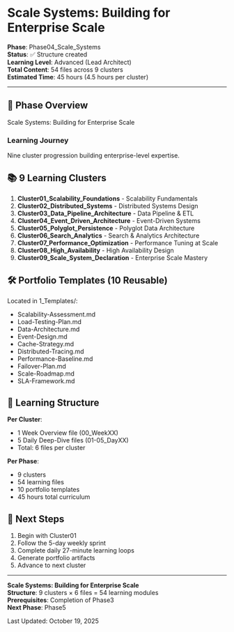 # Scale Systems: Building for Enterprise Scale

**Phase**: Phase04_Scale_Systems  
**Status**: ✅ Structure created  
**Learning Level**: Advanced (Lead Architect)  
**Total Content**: 54 files across 9 clusters  
**Estimated Time**: 45 hours (4.5 hours per cluster)

---

## 🎯 Phase Overview

Scale Systems: Building for Enterprise Scale

### Learning Journey

Nine cluster progression building enterprise-level expertise.

## 📚 9 Learning Clusters

1. **Cluster01_Scalability_Foundations** - Scalability Fundamentals
2. **Cluster02_Distributed_Systems** - Distributed Systems Design
3. **Cluster03_Data_Pipeline_Architecture** - Data Pipeline & ETL
4. **Cluster04_Event_Driven_Architecture** - Event-Driven Systems
5. **Cluster05_Polyglot_Persistence** - Polyglot Data Architecture
6. **Cluster06_Search_Analytics** - Search & Analytics Architecture
7. **Cluster07_Performance_Optimization** - Performance Tuning at Scale
8. **Cluster08_High_Availability** - High Availability Design
9. **Cluster09_Scale_System_Declaration** - Enterprise Scale Mastery


## 🛠️ Portfolio Templates (10 Reusable)

Located in  1_Templates/:

- Scalability-Assessment.md
- Load-Testing-Plan.md
- Data-Architecture.md
- Event-Design.md
- Cache-Strategy.md
- Distributed-Tracing.md
- Performance-Baseline.md
- Failover-Plan.md
- Scale-Roadmap.md
- SLA-Framework.md


## 📖 Learning Structure

**Per Cluster**:
- 1 Week Overview file (00_WeekXX)
- 5 Daily Deep-Dive files (01-05_DayXX)
- Total: 6 files per cluster

**Per Phase**:
- 9 clusters
- 54 learning files
- 10 portfolio templates
- 45 hours total curriculum

## 🚀 Next Steps

1. Begin with Cluster01
2. Follow the 5-day weekly sprint
3. Complete daily 27-minute learning loops
4. Generate portfolio artifacts
5. Advance to next cluster

---

**Scale Systems: Building for Enterprise Scale**  
**Structure**: 9 clusters × 6 files = 54 learning modules  
**Prerequisites**: Completion of Phase3  
**Next Phase**: Phase5

Last Updated: October 19, 2025
